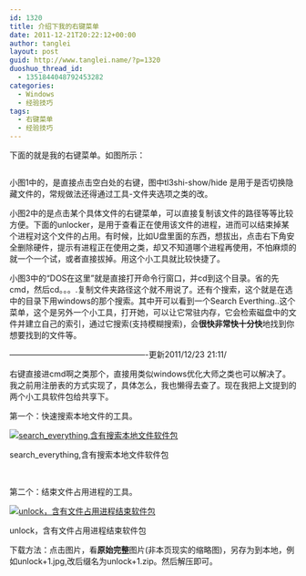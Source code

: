 ```yaml
---
id: 1320
title: 介绍下我的右键菜单
date: 2011-12-21T20:22:12+00:00
author: tanglei
layout: post
guid: http://www.tanglei.name/?p=1320
duoshuo_thread_id:
  - 1351844048792453282
categories:
  - Windows
  - 经验技巧
tags:
  - 右键菜单
  - 经验技巧
---
```

<p align="left">
  下面的就是我的右键菜单。如图所示：
</p>

<p align="left">
  <img class="alignnone" title="右键菜单" src="http://i1123.photobucket.com/albums/l549/tl3shi/right-click1.jpg" alt=""  />
</p>

<p align="left">
  小图1中的，是直接点击空白处的右键，图中tl3shi-show/hide 是用于是否切换隐藏文件的，常规做法还得通过工具-文件夹选项之类的改。
</p>

<p align="left">
  小图2中的是点击某个具体文件的右键菜单，可以直接复制该文件的路径等等比较方便。下面的unlocker，是用于查看正在使用该文件的进程，进而可以结束掉某个进程对这个文件的占用。有时候，比如U盘里面的东西，想拔出，点击右下角安全删除硬件，提示有进程正在使用之类，却又不知道哪个进程再使用，不怕麻烦的就一个一个试，或者直接拔掉。用这个小工具就比较快捷了。
</p>

<p align="left">
  小图3中的“DOS在这里”就是直接打开命令行窗口，并cd到这个目录。省的先cmd，然后cd。。。.复制文件夹路径这个就不用说了。还有个搜索，这个就是在选中的目录下用windows的那个搜索。其中开可以看到一个Search Everthing..这个菜单，这个是另外一个小工具，打开她，可以让它常驻内存，它会检索磁盘中的文件并建立自己的索引，通过它搜索(支持模糊搜索)，会<strong>很快非常快十分快</strong>地找到你想要找到的文件等。
</p>

<p align="left">
  &#8212;&#8212;&#8212;&#8212;&#8212;&#8212;&#8212;&#8212;&#8212;&#8212;&#8212;&#8212;&#8212;&#8212;&#8212;&#8212;&#8212;-更新2011/12/23 21:11/
</p>

<p align="left">
  右键直接进cmd啊之类那个，直接用类似windows优化大师之类也可以解决了。我之前用注册表的方式实现了，具体怎么，我也懒得去查了。现在我把上文提到的两个小工具软件包给共享下。
</p>

<p align="left">
  第一个：快速搜索本地文件的工具。
</p>

<div id="attachment_1328" style="width: 310px" class="wp-caption aligncenter">
  <a href="/wp-content/uploads/2011/12/search_everything+1.jpg"><img class=" wp-image-1328 " title="search_everything,含有搜索本地文件软件包" src="/wp-content/uploads/2011/12/search_everything+1-300x271.jpg" alt="search_everything,含有搜索本地文件软件包"  /></a>
  
  <p class="wp-caption-text">
    search_everything,含有搜索本地文件软件包
  </p>
</div>

&nbsp;

第二个：结束文件占用进程的工具。

<div id="attachment_1327" style="width: 310px" class="wp-caption aligncenter">
  <a href="/wp-content/uploads/2011/12/unlock+1.jpg"><img class=" wp-image-1327 " title="unlock，含有文件占用进程结束软件包" src="/wp-content/uploads/2011/12/unlock+1-300x238.jpg" alt="unlock，含有文件占用进程结束软件包"  /></a>
  
  <p class="wp-caption-text">
    unlock，含有文件占用进程结束软件包
  </p>
</div>

下载方法：点击图片，看**原始完整**图片(非本页现实的缩略图)，另存为到本地，例如unlock+1.jpg,改后缀名为unlock+1.zip。然后解压即可。

&nbsp;
